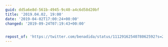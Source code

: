 ```yaml
---
guid: dd5a6e8d-561b-4945-9c40-a4c6d58d20bf
title: '2019.04.02, 19:00'
date: '2019-04-02T17:00:24+00:00'
changed: '2019-09-24T07:19:43+00:00'


repost_of: 'https://twitter.com/benadida/status/1112916254078062592?s=20'
---
```


